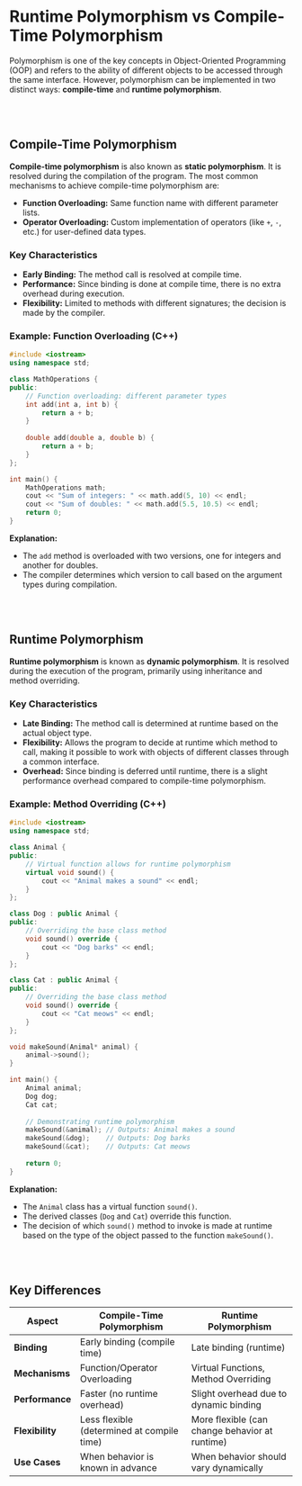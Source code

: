 # Runtime Polymorphism vs Compile-Time Polymorphism

Polymorphism is one of the key concepts in Object-Oriented Programming (OOP) and refers to the ability of different objects to be accessed through the same interface. However, polymorphism can be implemented in two distinct ways: **compile-time** and **runtime polymorphism**.

<br><br>

## Compile-Time Polymorphism

**Compile-time polymorphism** is also known as **static polymorphism**. It is resolved during the compilation of the program. The most common mechanisms to achieve compile-time polymorphism are:

- **Function Overloading:** Same function name with different parameter lists.
- **Operator Overloading:** Custom implementation of operators (like `+`, `-`, etc.) for user-defined data types.

### Key Characteristics

- **Early Binding:** The method call is resolved at compile time.
- **Performance:** Since binding is done at compile time, there is no extra overhead during execution.
- **Flexibility:** Limited to methods with different signatures; the decision is made by the compiler.

### Example: Function Overloading (C++)

```cpp
#include <iostream>
using namespace std;

class MathOperations {
public:
    // Function overloading: different parameter types
    int add(int a, int b) {
        return a + b;
    }
    
    double add(double a, double b) {
        return a + b;
    }
};

int main() {
    MathOperations math;
    cout << "Sum of integers: " << math.add(5, 10) << endl;
    cout << "Sum of doubles: " << math.add(5.5, 10.5) << endl;
    return 0;
}
```

**Explanation:**
- The `add` method is overloaded with two versions, one for integers and another for doubles.
- The compiler determines which version to call based on the argument types during compilation.

<br><br>

## Runtime Polymorphism

**Runtime polymorphism** is known as **dynamic polymorphism**. It is resolved during the execution of the program, primarily using inheritance and method overriding.

### Key Characteristics

- **Late Binding:** The method call is determined at runtime based on the actual object type.
- **Flexibility:** Allows the program to decide at runtime which method to call, making it possible to work with objects of different classes through a common interface.
- **Overhead:** Since binding is deferred until runtime, there is a slight performance overhead compared to compile-time polymorphism.

### Example: Method Overriding (C++)

```cpp
#include <iostream>
using namespace std;

class Animal {
public:
    // Virtual function allows for runtime polymorphism
    virtual void sound() {
        cout << "Animal makes a sound" << endl;
    }
};

class Dog : public Animal {
public:
    // Overriding the base class method
    void sound() override {
        cout << "Dog barks" << endl;
    }
};

class Cat : public Animal {
public:
    // Overriding the base class method
    void sound() override {
        cout << "Cat meows" << endl;
    }
};

void makeSound(Animal* animal) {
    animal->sound();
}

int main() {
    Animal animal;
    Dog dog;
    Cat cat;
    
    // Demonstrating runtime polymorphism
    makeSound(&animal); // Outputs: Animal makes a sound
    makeSound(&dog);    // Outputs: Dog barks
    makeSound(&cat);    // Outputs: Cat meows
    
    return 0;
}
```

**Explanation:**
- The `Animal` class has a virtual function `sound()`.
- The derived classes (`Dog` and `Cat`) override this function.
- The decision of which `sound()` method to invoke is made at runtime based on the type of the object passed to the function `makeSound()`.

<br><br>

## Key Differences

| Aspect                      | Compile-Time Polymorphism         | Runtime Polymorphism                |
|-----------------------------|-----------------------------------|-------------------------------------|
| **Binding**                 | Early binding (compile time)      | Late binding (runtime)              |
| **Mechanisms**              | Function/Operator Overloading     | Virtual Functions, Method Overriding|
| **Performance**             | Faster (no runtime overhead)      | Slight overhead due to dynamic binding|
| **Flexibility**             | Less flexible (determined at compile time) | More flexible (can change behavior at runtime)|
| **Use Cases**               | When behavior is known in advance | When behavior should vary dynamically|

